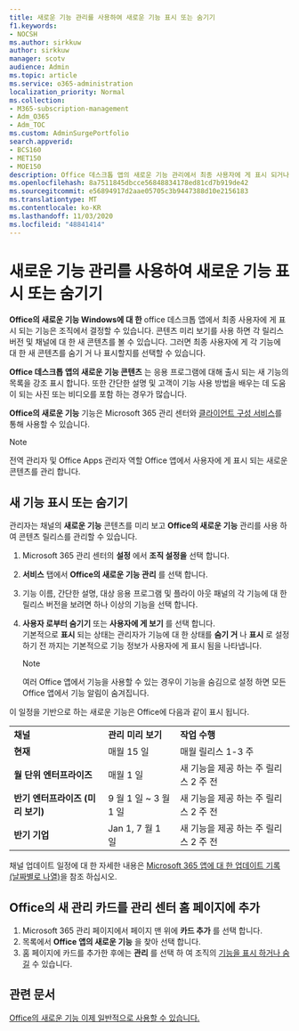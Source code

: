 ```yaml
---
title: 새로운 기능 관리를 사용하여 새로운 기능 표시 또는 숨기기
f1.keywords:
- NOCSH
ms.author: sirkkuw
author: sirkkuw
manager: scotv
audience: Admin
ms.topic: article
ms.service: o365-administration
localization_priority: Normal
ms.collection:
- M365-subscription-management
- Adm_O365
- Adm_TOC
ms.custom: AdminSurgePortfolio
search.appverid:
- BCS160
- MET150
- MOE150
description: Office 데스크톱 앱의 새로운 기능 관리에서 최종 사용자에 게 표시 되거나 숨겨진 기능의 새 콘텐츠를 결정 합니다.
ms.openlocfilehash: 8a7511845dbcce56848834178ed81cd7b919de42
ms.sourcegitcommit: e56894917d2aae05705c3b9447388d10e2156183
ms.translationtype: MT
ms.contentlocale: ko-KR
ms.lasthandoff: 11/03/2020
ms.locfileid: "48841414"
---
```

# <a name="show-or-hide-new-features-using-whats-new-management"></a>새로운 기능 관리를 사용하여 새로운 기능 표시 또는 숨기기

**Office의 새로운 기능 Windows에 대 한** office 데스크톱 앱에서 최종 사용자에 게 표시 되는 기능은 조직에서 결정할 수 있습니다. 콘텐츠 미리 보기를 사용 하면 각 릴리스 버전 및 채널에 대 한 새 콘텐츠를 볼 수 있습니다. 그러면 최종 사용자에 게 각 기능에 대 한 새 콘텐츠를 숨기 거 나 표시할지를 선택할 수 있습니다. 

**Office 데스크톱 앱의 새로운 기능 콘텐츠** 는 응용 프로그램에 대해 출시 되는 새 기능의 목록을 강조 표시 합니다. 또한 간단한 설명 및 고객이 기능 사용 방법을 배우는 데 도움이 되는 사진 또는 비디오를 포함 하는 경우가 많습니다. 

**Office의 새로운 기능** 기능은 Microsoft 365 관리 센터와 [클라이언트 구성 서비스](https://config.office.com)를 통해 사용할 수 있습니다.

> [!NOTE]
> 전역 관리자 및 Office Apps 관리자 역할 Office 앱에서 사용자에 게 표시 되는 새로운 콘텐츠를 관리 합니다.

##  <a name="show-or-hide-new-features"></a>새 기능 표시 또는 숨기기 

관리자는 채널의 **새로운 기능** 콘텐츠를 미리 보고 **Office의 새로운 기능** 관리를 사용 하 여 콘텐츠 릴리스를 관리할 수 있습니다.

1. Microsoft 365 관리 센터의 **설정** 에서 **조직 설정을** 선택 합니다.
2. **서비스** 탭에서 **Office의 새로운 기능 관리** 를 선택 합니다.
3. 기능 이름, 간단한 설명, 대상 응용 프로그램 및 플라이 아웃 패널의 각 기능에 대 한 릴리스 버전을 보려면 하나 이상의 기능을 선택 합니다.
4. **사용자 로부터 숨기기** 또는 **사용자에 게 보기** 를 선택 합니다.  
    기본적으로 **표시** 되는 상태는 관리자가 기능에 대 한 상태를 **숨기 거** 나 **표시** 로 설정 하기 전 까지는 기본적으로 기능 정보가 사용자에 게 표시 됨을 나타냅니다.  

    > [!NOTE]
    > 여러 Office 앱에서 기능을 사용할 수 있는 경우이 기능을 숨김으로 설정 하면 모든 Office 앱에서 기능 알림이 숨겨집니다.

이 일정을 기반으로 하는 새로운 기능은 Office에 다음과 같이 표시 됩니다.

||||
|:-----|:-----|:-----|
|**채널** <br/> |**관리 미리 보기** <br/> |**작업 수행** <br/> |
|**현재** <br/> |매월 15 일  <br/> |매월 릴리스 1-3 주 <br/> |
|**월 단위 엔터프라이즈** <br/> |매월 1 일  <br/> |새 기능을 제공 하는 주 릴리스 2 주 전 |
|**반기 엔터프라이즈 (미리 보기)** <br/> |9 월 1 일 ~ 3 월 1 일 <br/> | 새 기능을 제공 하는 주 릴리스 2 주 전|
|**반기 기업** <br/> |Jan 1, 7 월 1 일 <br/> | 새 기능을 제공 하는 주 릴리스 2 주 전<br/> |

채널 업데이트 일정에 대 한 자세한 내용은 [Microsoft 365 앱에 대 한 업데이트 기록 (날짜별로 나열)](https://docs.microsoft.com/officeupdates/update-history-microsoft365-apps-by-date)을 참조 하십시오.

## <a name="add-office-whats-new-management-card-to-the-admin-center-home-page"></a>Office의 새 관리 카드를 관리 센터 홈 페이지에 추가

1. Microsoft 365 관리 페이지에서 페이지 맨 위에 **카드 추가** 를 선택 합니다.
2. 목록에서 **Office 앱의 새로운 기능** 을 찾아 선택 합니다.
3. 홈 페이지에 카드를 추가한 후에는 **관리** 를 선택 하 여 조직의 [기능을 표시 하거나 숨길](#show-or-hide-new-features) 수 있습니다. 


## <a name="related-articles"></a>관련 문서

[Office의 새로운 기능 이제 일반적으로 사용할 수 있습니다.](https://techcommunity.microsoft.com/t5/microsoft-365-blog/office-what-s-new-management-is-now-generally-available/ba-p/1179954)